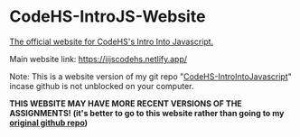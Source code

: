 # CodeHS-IntroJS-Website
[The official website for CodeHS's Intro Into Javascript.](https://iijscodehs.netlify.app/)

Main website link: https://iijscodehs.netlify.app/


Note: This is a website version of my git repo "[CodeHS-IntroIntoJavascript](https://github.com/aditeyapatakoti/CodeHS-IntroIntoJavascript)" incase github is not unblocked on your computer.


**THIS WEBSITE MAY HAVE MORE RECENT VERSIONS OF THE ASSIGNMENTS! (it's better to go to this website rather than going to my [original github repo](https://github.com/aditeyapatakoti/CodeHS-IntroIntoJavascript))**
